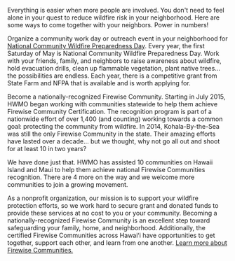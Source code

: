 Everything is easier when more people are involved. You don't need to feel alone in your quest to reduce wildfire risk in your neighborhood. Here are some ways to come together with your neighbors. Power in numbers!

Organize a community work day or outreach event in your neighborhood for [National Community Wildfire Preparedness Day](https://www.nfpa.org/Public-Education/Campaigns/National-Wildfire-Community-Preparedness-Day). Every year, the first Saturday of May is National Community Wildfire Preparedness Day. Work with your friends, family, and neighbors to raise awareness about wildfire, hold evacuation drills, clean up flammable vegetation, plant native trees... the possibilities are endless. Each year, there is a competitive grant from State Farm and NFPA that is available and is worth applying for. 

Become a nationally-recognized Firewise Community. Starting in July 2015, HWMO began working with communities statewide to help them achieve Firewise Community Certification. The recognition program is part of a nationwide effort of over 1,400 (and counting) working towards a common goal: protecting the community from wildfire. In 2014, Kohala-By-the-Sea was still the only Firewise Community in the state. Their amazing efforts have lasted over a decade... but we thought, why not go all out and shoot for at least 10 in two years?

We have done just that. HWMO has assisted 10 communities on Hawaii Island and Maui to help them achieve national Firewise Communities recognition. There are 4 more on the way and we welcome more communities to join a growing movement.

As a nonprofit organization, our mission is to support your wildfire protection efforts, so we work hard to secure grant and donated funds to provide these services at no cost to you or your community. Becoming a nationally-recognized Firewise Community is an excellent step toward safeguarding your family, home, and neighborhood. Additionally, the certified Firewise Communities across Hawaiʻi have opportunities to get together, support each other, and learn from one another. [Learn more about Firewise Communities.](http://www.hawaiiwildfire.org/firewise-communities)